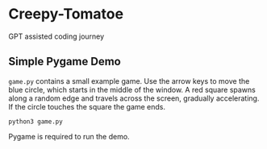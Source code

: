 # Creepy-Tomatoe

GPT assisted coding journey

## Simple Pygame Demo

`game.py` contains a small example game. Use the arrow keys to move the blue circle, which starts in the middle of the window. A red square spawns along a random edge and travels across the screen, gradually accelerating. If the circle touches the square the game ends.

```
python3 game.py
```

Pygame is required to run the demo.
